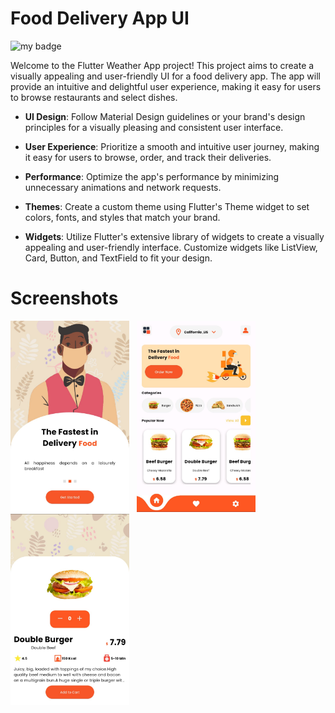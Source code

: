 # Food Delivery App UI


![my badge](https://img.shields.io/badge/Made%20with-Flutter-blue?style=for-the-badge&logo=flutter) 


Welcome to the Flutter Weather App project! This project aims to create a visually appealing and user-friendly UI for a food delivery app. The app will provide an intuitive and delightful user experience, making it easy for users to browse restaurants and select dishes.
- **UI Design**: Follow Material Design guidelines or your brand's design principles for a visually pleasing and consistent user interface.

- **User Experience**: Prioritize a smooth and intuitive user journey, making it easy for users to browse, order, and track their deliveries.

- **Performance**: Optimize the app's performance by minimizing unnecessary animations and network requests.
- **Themes**: Create a custom theme using Flutter's Theme widget to set colors, fonts, and styles that match your brand.

- **Widgets**: Utilize Flutter's extensive library of widgets to create a visually appealing and user-friendly interface. Customize widgets like ListView, Card, Button, and TextField to fit your design.

# Screenshots

 <img src="Screenshots/ssd1.jpg" alt="Screenshot of main screen" width="190"> &nbsp;
 <img src="Screenshots/ssd2.jpg" alt="Screenshot of main screen" width="190">
 <img src="Screenshots/ssd3.jpg" alt="Screenshot of main screen" width="190">
